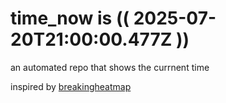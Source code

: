 # time_now is (( 2025-07-20T21:00:00.477Z ))

an automated repo that shows the currnent time

inspired by [breakingheatmap](https://github.com/breakingheatmap/breakingheatmap)